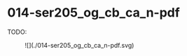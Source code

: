 # 014-ser205_og_cb_ca_n-pdf

TODO:

<div id="rogfp-view" class="mol-container"></div>
<script>
var uri = 'https://files.rcsb.org/view/1jc0.pdb';
jQuery.ajax( uri, {
    success: function(data) {
        // https://3dmol.org/doc/GLViewer.html
        let viewer = $3Dmol.createViewer(
            document.querySelector('#rogfp-view'),
            { backgroundAlpha: '0.0' }
        );
        let resi1 = 205;
        viewer.addModel( data, 'pdb' );
        viewer.setStyle({chain: 'A'}, {cartoon: {color: 'spectrum', opacity: 0.65}});
        viewer.setStyle({chain: 'A', resi: 66}, {stick: {}, cartoon: {color: "spectrum", opacity: 0.65}});
        viewer.setStyle({chain: 'A', resi: 145}, {stick: {}, cartoon: {color: "spectrum", opacity: 0.65}});
        viewer.setStyle({chain: 'A', resi: 147}, {stick: {}, cartoon: {color: "spectrum", opacity: 0.65}});
        viewer.setStyle({chain: 'A', resi: 148}, {stick: {}, cartoon: {color: "spectrum", opacity: 0.65}});
        viewer.setStyle({chain: 'A', resi: 204}, {stick: {}, cartoon: {color: "spectrum", opacity: 0.65}});
        viewer.setStyle({chain: 'A', resi: 203}, {stick: {}, cartoon: {color: "spectrum", opacity: 0.65}});
        viewer.setStyle({chain: 'A', resi: 205}, {stick: {}, cartoon: {color: "spectrum", opacity: 0.65}});
        viewer.setStyle({chain: 'A', resi: 222}, {stick: {}, cartoon: {color: "spectrum", opacity: 0.65}});
        viewer.addLabel("OG", {}, {chain: "A", resi: resi1, atom: "OG"})
        viewer.addLabel("CB", {}, {chain: "A", resi: resi1, atom: "CB"})
        viewer.addLabel("CA", {}, {chain: "A", resi: resi1, atom: "CA"})
        viewer.addLabel("N", {}, {chain: "A", resi: resi1, atom: "N"})
        viewer.setStyle({chain: 'B'}, {});
        viewer.setStyle({chain: 'C'}, {});
        viewer.setView([ -185.70717595348242, -9.400820059425605, -43.48492795815956, 113.90069785674157, 0.1345710483371672, -0.07152813837129907, 0.8996454582295998, 0.4091606137660668 ]);
        viewer.setClickable({}, true, function(atom,viewer,event,container) {
            console.log(viewer.getView());
        });
        viewer.render();
    },
    error: function(hdr, status, err) {
        console.error( "Failed to load " + uri + ": " + err );
    },
});
</script>

<figure markdown>
![](./014-ser205_og_cb_ca_n-pdf.svg)
</figure>
